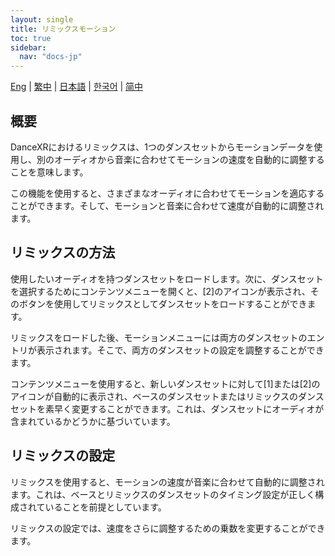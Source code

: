 ```yaml
---
layout: single
title: リミックスモーション
toc: true
sidebar:
  nav: "docs-jp"
---
```

[Eng](/dancexr/features/remix) | [繁中](/tw/dancexr/features/remix) | [日本語](/jp/dancexr/features/remix) | [한국어](/kr/dancexr/features/remix) | [简中](/zh/dancexr/features/remix)


## 概要
DanceXRにおけるリミックスは、1つのダンスセットからモーションデータを使用し、別のオーディオから音楽に合わせてモーションの速度を自動的に調整することを意味します。

この機能を使用すると、さまざまなオーディオに合わせてモーションを適応することができます。そして、モーションと音楽に合わせて速度が自動的に調整されます。

## リミックスの方法
使用したいオーディオを持つダンスセットをロードします。次に、ダンスセットを選択するためにコンテンツメニューを開くと、[2]のアイコンが表示され、そのボタンを使用してリミックスとしてダンスセットをロードすることができます。

リミックスをロードした後、モーションメニューには両方のダンスセットのエントリが表示されます。そこで、両方のダンスセットの設定を調整することができます。

コンテンツメニューを使用すると、新しいダンスセットに対して[1]または[2]のアイコンが自動的に表示され、ベースのダンスセットまたはリミックスのダンスセットを素早く変更することができます。これは、ダンスセットにオーディオが含まれているかどうかに基づいています。

## リミックスの設定
リミックスを使用すると、モーションの速度が音楽に合わせて自動的に調整されます。これは、ベースとリミックスのダンスセットのタイミング設定が正しく構成されていることを前提としています。

リミックスの設定では、速度をさらに調整するための乗数を変更することができます。